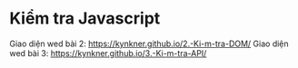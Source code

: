 # Kiểm tra Javascript

Giao diện wed bài 2: https://kynkner.github.io/2.-Ki-m-tra-DOM/
Giao diện wed bài 3: https://kynkner.github.io/3.-Ki-m-tra-API/

